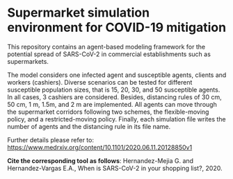 # Supermarket simulation environment for COVID-19 mitigation


This repository contains an agent-based modeling framework for the potential spread of SARS-CoV-2 in commercial establishments such as supermarkets.

The model considers one infected agent and susceptible agents, clients and workers (cashiers). 
Diverse scenarios can be tested for different susceptible population sizes, that is 15, 20, 30, and 50 susceptible agents. In all cases, 3 cashiers are considered. Besides, distancing rules of 30 cm, 50 cm, 1 m, 1.5m, and 2 m are implemented. 
All agents can move through the supermarket corridors following two schemes, the flexible-moving policy, and a restricted-moving policy.
Finally, each simulation file writes the number of agents and the distancing rule in its file name.

Further details please refer to: https://www.medrxiv.org/content/10.1101/2020.06.11.20128850v1

**Cite the corresponding tool as follows**: Hernandez-Mejia G. and Hernandez-Vargas E.A., When is SARS-CoV-2 in your shopping list?, 2020.


